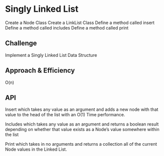 # Singly Linked List
Create a Node Class
Create a LinkList Class
Define a method called insert
Define a method called includes
Define a method called print

## Challenge
Implement a Singly Linked List Data Structure

## Approach & Efficiency
O(n)

## API
Insert which takes any value as an argument and adds a new node with that value to the head of the list with an O(1) Time performance.

Includes which takes any value as an argument and returns a boolean result depending on whether that value exists as a Node’s value somewhere within the list

Print which takes in no arguments and returns a collection all of the current Node values in the Linked List.